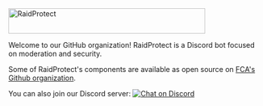 <img src="https://user-images.githubusercontent.com/22115890/163787243-92a7bea2-2dee-44a9-aa31-67464f9f2493.png" alt="RaidProtect" width="390" height="50">

Welcome to our GitHub organization! RaidProtect is a Discord bot focused on moderation and security.

Some of RaidProtect's components are available as open source on [FCA's Github organization](https://github.com/FCAgreatgoals).

You can also join our Discord server:
[![Chat on Discord](https://img.shields.io/badge/discord-.gg%2Fraidprotect-5865F2?style=flat&logo=discord&logoColor=white)](https://discord.gg/raidprotect)
